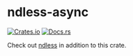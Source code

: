 # ndless-async
[![Crates.io](https://img.shields.io/crates/v/ndless-async.svg)](https://crates.io/crates/ndless-async)
[![Docs.rs](https://docs.rs/ndless-async/badge.svg)](https://docs.rs/ndless-async)

Check out [ndless] in addition to this crate.

[ndless]: https://crates.io/crates/ndless
